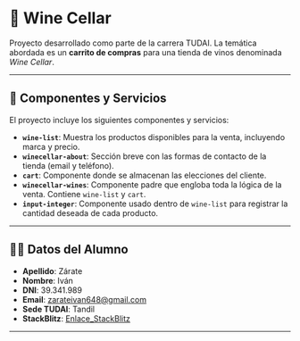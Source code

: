 # 🍷 Wine Cellar

Proyecto desarrollado como parte de la carrera TUDAI. La temática abordada es un **carrito de compras** para una tienda de vinos denominada *Wine Cellar*.

---

## 🧩 Componentes y Servicios

El proyecto incluye los siguientes componentes y servicios:

- **`wine-list`**: Muestra los productos disponibles para la venta, incluyendo marca y precio.
- **`winecellar-about`**: Sección breve con las formas de contacto de la tienda (email y teléfono).
- **`cart`**: Componente donde se almacenan las elecciones del cliente.
- **`winecellar-wines`**: Componente padre que engloba toda la lógica de la venta. Contiene `wine-list` y `cart`.
- **`input-integer`**: Componente usado dentro de `wine-list` para registrar la cantidad deseada de cada producto.

---

## 👨‍🎓 Datos del Alumno

- **Apellido**: Zárate  
- **Nombre**: Iván  
- **DNI**: 39.341.989  
- **Email**: [zarateivan648@gmail.com](mailto:zarateivan648@gmail.com)  
- **Sede TUDAI**: Tandil  
- **StackBlitz**: [Enlace_StackBlitz](#)

---

